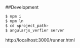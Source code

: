 ##Development

```bash
$ npm i
$ npm ln
$ cd ≤project_path>
$ angularjs_verfier server
```

http://localhost:3000/runner.html
